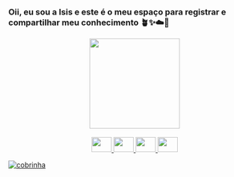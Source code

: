 ### Oii, eu sou a Isis e este é o meu espaço para registrar e compartilhar meu conhecimento 🪴✨☁️🍄

<!--
**isisnakashima/isisnakashima** is a ✨ _special_ ✨ repository because its `README.md` (this file) appears on your GitHub profile.

Here are some ideas to get you started:

- 🔭 I’m currently working on ...
- 🌱 I’m currently learning ...
- 👯 I’m looking to collaborate on ...
- 🤔 I’m looking for help with ...
- 💬 Ask me about ...
- 📫 How to reach me: ...
- 😄 Pronouns: ...
- ⚡ Fun fact: ...
-->
<div align="center">
  <a href="https://github.com/isisnakashima">
    <img height="180em" src="https://github-readme-stats.vercel.app/api/top-langs/?username=felipeAguiarCode&layout=compact&langs_count=7&theme=dracula"/>
</div>
  <div align="center">
</div>

<br>

<div align="center">
  <img aling="center" height="30" width="40" src="https://cdn.jsdelivr.net/gh/devicons/devicon/icons/python/python-original.svg"/>
  <img aling="center" height="30" width="40" src="https://cdn.jsdelivr.net/gh/devicons/devicon/icons/html5/html5-original.svg"/>
  <img aling="center" height="30" width="40" src="https://cdn.jsdelivr.net/gh/devicons/devicon/icons/css3/css3-original.svg" />
  <img aling="center" height="30" width="40" src="https://cdn.jsdelivr.net/gh/devicons/devicon/icons/javascript/javascript-original.svg" />
</div>
<p>
  <img src="https://github.com/isisnakashima/isisnakashima/raw/output/github-contribution-grid-snake.svg" alt="cobrinha">
</p>
